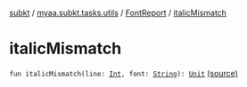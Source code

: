 [subkt](../../index.md) / [myaa.subkt.tasks.utils](../index.md) / [FontReport](index.md) / [italicMismatch](./italic-mismatch.md)

# italicMismatch

`fun italicMismatch(line: `[`Int`](https://kotlinlang.org/api/latest/jvm/stdlib/kotlin/-int/index.html)`, font: `[`String`](https://kotlinlang.org/api/latest/jvm/stdlib/kotlin/-string/index.html)`): `[`Unit`](https://kotlinlang.org/api/latest/jvm/stdlib/kotlin/-unit/index.html) [(source)](https://github.com/Myaamori/SubKt/blob/0.1.12/src/main/kotlin/myaa/subkt/tasks/utils/fontvalidator.kt#L251)
